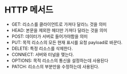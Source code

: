 # HTTP 메서드
  * GET: 리소스를 클라이언트로 가져다 달라느 것을 의미
  * HEAD: 본문을 제외한 헤더만 가져다 달라는 것을 의미
  * POST: 데이터가 서버로 들어가야함을 의미
  * PUT: 목적 리소스의 모든 현재 표시를 요청 payload로 바꾼다.
  * DELETE: 특정 리소스를 삭제한다.
  * CONNECT: 서버와 터널을 맺는다.
  * OPTIONS: 목적 리소스의 통신을 설정하는데 사용된다
  * PATCH: 리소스의 부분만을 수정하는데 사용된다.